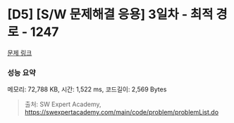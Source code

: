 # [D5] [S/W 문제해결 응용] 3일차 - 최적 경로 - 1247 

[문제 링크](https://swexpertacademy.com/main/code/problem/problemDetail.do?contestProbId=AV15OZ4qAPICFAYD) 

### 성능 요약

메모리: 72,788 KB, 시간: 1,522 ms, 코드길이: 2,569 Bytes



> 출처: SW Expert Academy, https://swexpertacademy.com/main/code/problem/problemList.do
